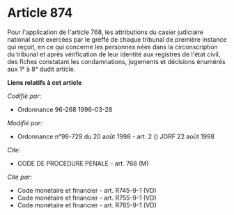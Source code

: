 # Article 874

Pour l'application de l'article 768, les attributions du casier judiciaire national sont exercées par le greffe de chaque
tribunal de première instance qui reçoit, en ce qui concerne les personnes nées dans la circonscription du tribunal et après
vérification de leur identité aux registres de l'état civil, des fiches constatant les condamnations, jugements et décisions
énumérés aux 1° à 8° dudit article.

**Liens relatifs à cet article**

_Codifié par_:

  - Ordonnance 96-268 1996-03-28

_Modifié par_:

  - Ordonnance n°98-729 du 20 août 1998 - art. 2 () JORF 22 août 1998

_Cite_:

  - CODE DE PROCEDURE PENALE - art. 768 (M)

_Cité par_:

  - Code monétaire et financier - art. R745-9-1 (VD)
  - Code monétaire et financier - art. R755-9-1 (VD)
  - Code monétaire et financier - art. R765-9-1 (VD)
